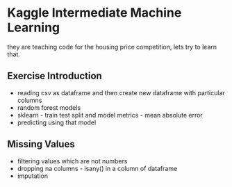 # Kaggle Intermediate Machine Learning
they are teaching code for the housing price competition, lets try to learn that.
## Exercise Introduction
* reading csv as dataframe and then create new dataframe with particular columns
* random forest models
* sklearn - train test split and model metrics - mean absolute error
* predicting using that model 
## Missing Values
* filtering values which are not numbers
* dropping na columns - isany() in a column of dataframe
* imputation
